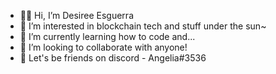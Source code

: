 - 🖐🏽 Hi, I’m Desiree Esguerra
- 👀 I’m interested in blockchain tech and stuff under the sun~
- 🌱 I’m currently learning how to code and...
- 💞️ I’m looking to collaborate with anyone!
- 👾 Let's be friends on discord - Angelia#3536

<!---
Aerith13/Aerith13 is a ✨ special ✨ repository because its `README.md` (this file) appears on your GitHub profile.
You can click the Preview link to take a look at your changes.
--->

